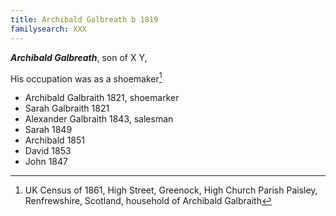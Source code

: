 ```yaml
---
title: Archibald Galbreath b 1819
familysearch: XXX
---
```

***Archibald Galbreath***, son of X Y,

His occupation was as a shoemaker[^1861]


[^1861]: UK Census of 1861, High Street, Greenock, High Church Parish Paisley, Renfrewshire, Scotland, household of Archibald Galbraith
   * Archibald Galbraith 1821, shoemarker
   * Sarah Galbraith 1821
   * Alexander Galbraith 1843, salesman
   *  Sarah 1849
   *  Archibald 1851
   * David 1853
   * John 1847
